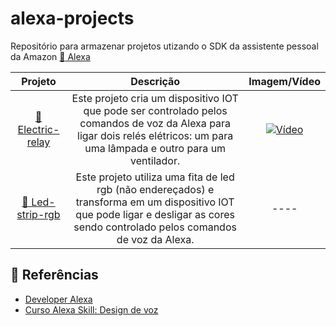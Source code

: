 # alexa-projects

Repositório para armazenar projetos utizando o SDK da assistente pessoal da Amazon [:microphone: Alexa](https://alexa.amazon.com.br/spa/index.html#welcome)

Projeto  | Descrição | Imagem/Vídeo
:------------------------------: | :----------------------------------------------------:| :----------------------------------------------------:
[:electric_plug: Electric-relay](electric-relay/) | Este projeto cria um dispositivo IOT que pode ser controlado pelos comandos de voz da Alexa para ligar dois relés elétricos: um para uma lâmpada e outro para um ventilador. | [![Vídeo](https://user-images.githubusercontent.com/22710963/103487794-b4702f80-4de6-11eb-85a9-b59c4e123290.png)](https://youtu.be/COXu_XXIfiE)
[:high_brightness: Led-strip-rgb](led-strip-rgb/) | Este projeto utiliza uma fita de led rgb (não endereçados) e transforma em um dispositivo IOT que pode ligar e desligar as cores sendo  controlado pelos comandos de voz da Alexa. |  ----
## :closed_book: Referências

- [Developer Alexa](https://developer.amazon.com/pt-BR/alexa)
- [Curso Alexa Skill: Design de voz](https://build.amazonalexadev.com/cursoalexa-designdevoz-videos.html?aliId=eyJpIjoicHRjZk41RldXZjFLVmoxbyIsInQiOiJ5NmQ4dXZTNlEyakFxd3Z2RlJGVm53PT0ifQ%253D%253D)
